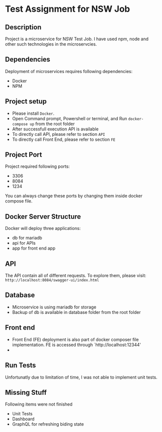 # Test Assignment for NSW Job

## Description

Project is a microservice for NSW Test Job. I have used npm, node and other such technologies in the microservcies.

## Dependencies

Deployment of microservices requires following dependencies:

- Docker
- NPM

## Project setup

- Please install `Docker`.
- Open Command prompt, Powershell or terminal, and Run `docker-compose up` from the root folder
- After successfull execution API is available
- To directly call API, please refer to  section `API`
- To directly call Front End, please refer to  section `FE`

## Project Port
Project required following ports:

- 3306
- 8084
- 1234

You can always change these ports by changing them inside docker compose file.


## Docker Server Structure

Docker will deploy three applications:

- db for mariadb
- api for APIs
- app for front end app


## API

The API contain all of different requests. To explore them, please visit: `http://localhost:8084/swagger-ui/index.html`


## Database
- Microservice is using mariadb for storage
- Backup of db is available in database folder from the root folder


## Front end

- Front End (FE) deployment is also part of docker composer file implementation. FE is accessed through `http://localhost:12344'
- 
## Run Tests

Unfortunatly due to limitation of time, I was not able to implement unit tests.


## Missing Stuff

Following items were not finished

- Unit Tests
- Dashboard
- GraphQL for refreshing biding state




